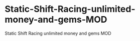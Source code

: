 # Static-Shift-Racing-unlimited-money-and-gems-MOD
Static Shift Racing unlimited money and gems MOD
